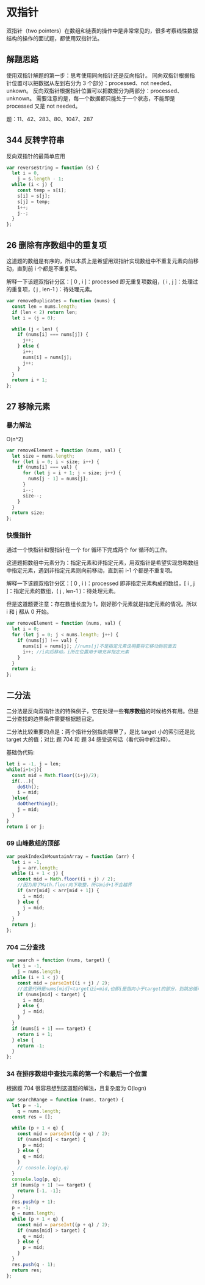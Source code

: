 # 双指针

双指针（two pointers）在数组和链表的操作中是非常常见的，很多考察线性数据结构的操作的面试题，都使用双指针法。

## 解题思路

使用双指针解题的第一步：思考使用同向指针还是反向指针。
同向双指针根据指针位置可以把数据从左到右分为 3 个部分：processed、not needed、unkown。
反向双指针根据指针位置可以把数据分为两部分：processed、unknown。
需要注意的是，每一个数据都只能处于一个状态，不能即是 processed 又是 not needed。

题：11、42、283、80、1047、287

## 344 反转字符串

反向双指针的最简单应用

```js
var reverseString = function (s) {
  let i = 0,
    j = s.length - 1;
  while (i < j) {
    const temp = s[i];
    s[i] = s[j];
    s[j] = temp;
    i++;
    j--;
  }
};
```

## 26 删除有序数组中的重复项

这道题的数组是有序的，所以本质上是希望用双指针实现数组中不重复元素向前移动，直到前 i 个都是不重复项。

解释一下该题双指针分区：[ 0 , i ]：processed 即无重复项数组，( i , j ]：处理过的重复项，( j , len-1 )：待处理元素。

```js
var removeDuplicates = function (nums) {
  const len = nums.length;
  if (len < 2) return len;
  let i = (j = 0);

  while (j < len) {
    if (nums[i] === nums[j]) {
      j++;
    } else {
      i++;
      nums[i] = nums[j];
      j++;
    }
  }
  return i + 1;
};
```

## 27 移除元素

### 暴力解法

O(n^2)

```js
var removeElement = function (nums, val) {
  let size = nums.length;
  for (let i = 0; i < size; i++) {
    if (nums[i] === val) {
      for (let j = i + 1; j < size; j++) {
        nums[j - 1] = nums[j];
      }
      i--;
      size--;
    }
  }
  return size;
};
```

### 快慢指针

通过一个快指针和慢指针在一个 for 循环下完成两个 for 循环的工作。

这道题把数组中元素分为：指定元素和非指定元素，用双指针是希望实现忽略数组中指定元素，遇到非指定元素则向前移动，直到前 i-1 个都是不重复项。

解释一下该题双指针分区：[ 0 , i )：processed 即非指定元素构成的数组，[ i , j ]：指定元素的数组，( j , len-1 )：待处理元素。

但是这道题要注意：存在数组长度为 1，刚好那个元素就是指定元素的情况。所以 i 和 j 都从 0 开始。

```js
var removeElement = function (nums, val) {
  let i = 0;
  for (let j = 0; j < nums.length; j++) {
    if (nums[j] !== val) {
      nums[i] = nums[j]; //nums[j]不是指定元素说明要将它移动到前面去
      i++; //i向后移动，i所在位置用于填充非指定元素
    }
  }
  return i;
};
```

## 二分法

二分法是反向双指针法的特殊例子，它在处理一些**有序数组**的时候格外有用。但是二分查找的边界条件需要根据题目定。

二分法比较重要的点是：两个指针分别指向哪里了，是比 target 小的索引还是比 target 大的值；对比 题 704 和 题 34 感受这句话（看代码中的注释）。

基础伪代码:

```js
let i = -1, j = len;
while(i+1<j){
  const mid = Math.floor((i+j)/2);
  if(...){
    doSth();
    i = mid;
  }else{
    doOtherthing();
    j = mid;
  }
}
return i or j;
```

### 69 山峰数组的顶部

```js
var peakIndexInMountainArray = function (arr) {
  let i = -1,
    j = arr.length;
  while (i + 1 < j) {
    const mid = Math.floor((i + j) / 2);
    //因为用了Math.floor向下取整，所以mid+1不会越界
    if (arr[mid] < arr[mid + 1]) {
      i = mid;
    } else {
      j = mid;
    }
  }
  return j;
};
```

### 704 二分查找

```js
var search = function (nums, target) {
  let i = -1,
    j = nums.length;
  while (i + 1 < j) {
    const mid = parseInt((i + j) / 2);
    //这里代码是nums[mid]<target让i=mid,也即i是指向小于target的部分，到跳出循环时nums[i]是>=target的，也就是nums[j]
    if (nums[mid] < target) {
      i = mid;
    } else {
      j = mid;
    }
  }
  if (nums[i + 1] === target) {
    return i + 1;
  } else {
    return -1;
  }
};
```

### 34 在排序数组中查找元素的第一个和最后一个位置

根据题 704 很容易想到这道题的解法，且复杂度为 O(logn)

```js
var searchRange = function (nums, target) {
  let p = -1,
    q = nums.length;
  const res = [];

  while (p + 1 < q) {
    const mid = parseInt((p + q) / 2);
    if (nums[mid] < target) {
      p = mid;
    } else {
      q = mid;
    }
    // console.log(p,q)
  }
  console.log(p, q);
  if (nums[p + 1] !== target) {
    return [-1, -1];
  }
  res.push(p + 1);
  p = -1;
  q = nums.length;
  while (p + 1 < q) {
    const mid = parseInt((p + q) / 2);
    if (nums[mid] > target) {
      q = mid;
    } else {
      p = mid;
    }
  }
  res.push(q - 1);
  return res;
};
```
